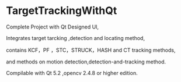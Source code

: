 # TargetTrackingWithQt


Complete Project with Qt Designed UI,

Integrates target tarcking ,detection and locating method,

contains KCF，PF ，STC，STRUCK，HASH and CT tracking methods,

and methods on motion detection,detection-and-tracking method.

Compilable with Qt 5.2  ,opencv 2.4.8 or higher edition.


